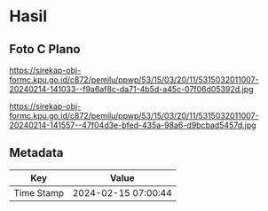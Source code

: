 # Hasil

## Foto C Plano

https://sirekap-obj-formc.kpu.go.id/c872/pemilu/ppwp/53/15/03/20/11/5315032011007-20240214-141033--f9a6af8c-da71-4b5d-a45c-07f06d05392d.jpg

https://sirekap-obj-formc.kpu.go.id/c872/pemilu/ppwp/53/15/03/20/11/5315032011007-20240214-141557--47f04d3e-bfed-435a-98a6-d9bcbad5457d.jpg


## Metadata

| Key        | Value               |
| ---------- | ------------------- |
| Time Stamp | 2024-02-15 07:00:44 |



